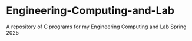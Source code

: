 # Engineering-Computing-and-Lab
A repository of C programs for my Engineering Computing and Lab  Spring 2025
